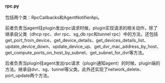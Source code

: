 #### rpc.py

包括两个类：RpcCallbacks和AgentNotifierApi。

前者负责当agent往plugin发出rpc请求时候，plugin实现请求的相关动作，除了继承自父类（dhcp rpc、dvr rpc、sg_db rpc和tunnel rpc）中的方法，还包括get_port_from_device、get_device_details、get_devices_details_list、update_device_down、update_device_up、get_dvr_mac_address_by_host、get_compute_ports_on_host_by_subnet、get_subnet_for_dvr等方法。

后者负责当plugin往agent发出rpc请求（plugin通知agent）的时候，plugin端的方法。继承自dvr、sg、tunnel等父类。此外还实现了network_delete、port_update两个方法。

